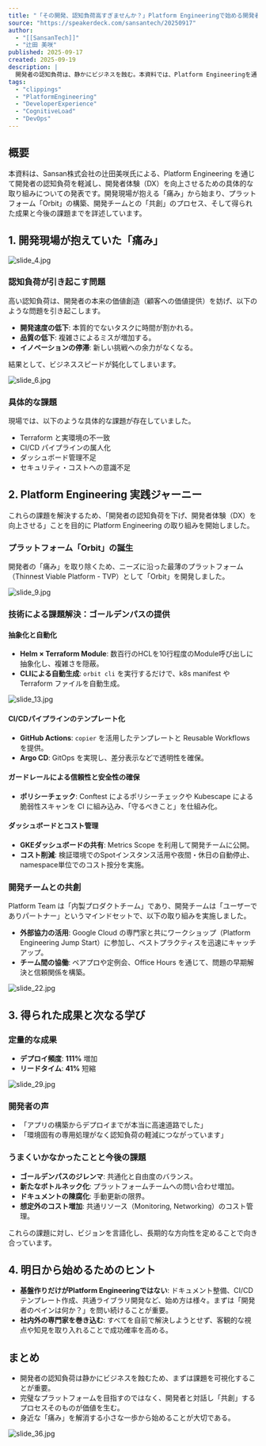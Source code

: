 ```yaml
---
title: "「その開発、認知負荷高すぎませんか？」Platform Engineeringで始める開発者体験カイゼン術"
source: "https://speakerdeck.com/sansantech/20250917"
author:
  - "[[SansanTech]]"
  - "辻田 美咲"
published: 2025-09-17
created: 2025-09-19
description: |
  開発者の認知負荷は、静かにビジネスを蝕む。本資料では、Platform Engineeringを通じて開発者体験を改善する具体的なアプローチを解説します。完璧なプラットフォームを目指すのではなく、開発者と対話し「共創」するプロセスを通じて、身近な「痛み」を解消する小さな一歩から始める重要性を説きます。
tags:
  - "clippings"
  - "PlatformEngineering"
  - "DeveloperExperience"
  - "CognitiveLoad"
  - "DevOps"
---
```


## 概要

本資料は、Sansan株式会社の辻田美咲氏による、Platform Engineering を通じて開発者の認知負荷を軽減し、開発者体験（DX）を向上させるための具体的な取り組みについての発表です。開発現場が抱える「痛み」から始まり、プラットフォーム「Orbit」の構築、開発チームとの「共創」のプロセス、そして得られた成果と今後の課題までを詳述しています。

## 1. 開発現場が抱えていた「痛み」

![slide_4.jpg](https://files.speakerdeck.com/presentations/102f309d1b2444fc9b1a149e8be7bd00/slide_4.jpg)

### 認知負荷が引き起こす問題

高い認知負荷は、開発者の本来の価値創造（顧客への価値提供）を妨げ、以下のような問題を引き起こします。

* **開発速度の低下**: 本質的でないタスクに時間が割かれる。
* **品質の低下**: 複雑さによるミスが増加する。
* **イノベーションの停滞**: 新しい挑戦への余力がなくなる。

結果として、ビジネススピードが鈍化してしまいます。

![slide_6.jpg](https://files.speakerdeck.com/presentations/102f309d1b2444fc9b1a149e8be7bd00/slide_6.jpg)

### 具体的な課題

現場では、以下のような具体的な課題が存在していました。

* Terraform と実環境の不一致
* CI/CD パイプラインの属人化
* ダッシュボード管理不足
* セキュリティ・コストへの意識不足

## 2. Platform Engineering 実践ジャーニー

これらの課題を解決するため、「開発者の認知負荷を下げ、開発者体験（DX）を向上させる」ことを目的に Platform Engineering の取り組みを開始しました。

### プラットフォーム「Orbit」の誕生

開発者の「痛み」を取り除くため、ニーズに沿った最薄のプラットフォーム（Thinnest Viable Platform - TVP）として「Orbit」を開発しました。

![slide_9.jpg](https://files.speakerdeck.com/presentations/102f309d1b2444fc9b1a149e8be7bd00/slide_9.jpg)

### 技術による課題解決：ゴールデンパスの提供

#### 抽象化と自動化

* **Helm × Terraform Module**: 数百行のHCLを10行程度のModule呼び出しに抽象化し、複雑さを隠蔽。
* **CLIによる自動生成**: `orbit cli` を実行するだけで、k8s manifest や Terraform ファイルを自動生成。

![slide_13.jpg](https://files.speakerdeck.com/presentations/102f309d1b2444fc9b1a149e8be7bd00/slide_13.jpg)

#### CI/CDパイプラインのテンプレート化

* **GitHub Actions**: `copier` を活用したテンプレートと Reusable Workflows を提供。
* **Argo CD**: GitOps を実現し、差分表示などで透明性を確保。

#### ガードレールによる信頼性と安全性の確保

* **ポリシーチェック**: Conftest によるポリシーチェックや Kubescape による脆弱性スキャンを CI に組み込み、「守るべきこと」を仕組み化。

#### ダッシュボードとコスト管理

* **GKEダッシュボードの共有**: Metrics Scope を利用して開発チームに公開。
* **コスト削減**: 検証環境でのSpotインスタンス活用や夜間・休日の自動停止、namespace単位でのコスト按分を実施。

### 開発チームとの共創

Platform Team は「内製プロダクトチーム」であり、開発チームは「ユーザーでありパートナー」というマインドセットで、以下の取り組みを実施しました。

* **外部協力の活用**: Google Cloud の専門家と共にワークショップ（Platform Engineering Jump Start）に参加し、ベストプラクティスを迅速にキャッチアップ。
* **チーム間の協働**: ペアプロや定例会、Office Hours を通じて、問題の早期解決と信頼関係を構築。

![slide_22.jpg](https://files.speakerdeck.com/presentations/102f309d1b2444fc9b1a149e8be7bd00/slide_22.jpg)

## 3. 得られた成果と次なる学び

### 定量的な成果

* **デプロイ頻度**: **111%** 増加
* **リードタイム**: **41%** 短縮

![slide_29.jpg](https://files.speakerdeck.com/presentations/102f309d1b2444fc9b1a149e8be7bd00/slide_29.jpg)

### 開発者の声

* 「アプリの構築からデプロイまでが本当に高速道路でした」
* 「環境固有の専用処理がなく認知負荷の軽減につながっています」

### うまくいかなかったことと今後の課題

* **ゴールデンパスのジレンマ**: 共通化と自由度のバランス。
* **新たなボトルネック化**: プラットフォームチームへの問い合わせ増加。
* **ドキュメントの陳腐化**: 手動更新の限界。
* **想定外のコスト増加**: 共通リソース（Monitoring, Networking）のコスト管理。

これらの課題に対し、ビジョンを言語化し、長期的な方向性を定めることで向き合っています。

## 4. 明日から始めるためのヒント

* **基盤作りだけがPlatform Engineeringではない**: ドキュメント整備、CI/CDテンプレート作成、共通ライブラリ開発など、始め方は様々。まずは「開発者のペインは何か？」を問い続けることが重要。
* **社内外の専門家を巻き込む**: すべてを自前で解決しようとせず、客観的な視点や知見を取り入れることで成功確率を高める。

## まとめ

* 開発者の認知負荷は静かにビジネスを蝕むため、まずは課題を可視化することが重要。
* 完璧なプラットフォームを目指すのではなく、開発者と対話し「共創」するプロセスそのものが価値を生む。
* 身近な「痛み」を解消する小さな一歩から始めることが大切である。

![slide_36.jpg](https://files.speakerdeck.com/presentations/102f309d1b2444fc9b1a149e8be7bd00/slide_36.jpg)
